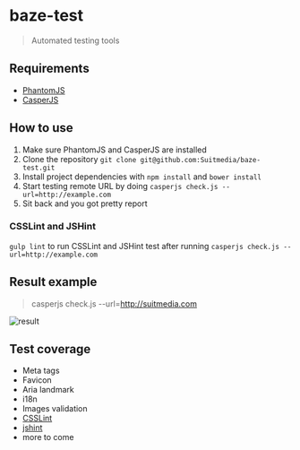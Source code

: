 baze-test
=========

> Automated testing tools

## Requirements

* [PhantomJS](http://phantomjs.org/)
* [CasperJS](http://casperjs.org/)

## How to use

1. Make sure PhantomJS and CasperJS are installed
2. Clone the repository `git clone git@github.com:Suitmedia/baze-test.git`
3. Install project dependencies with `npm install` and `bower install`
4. Start testing remote URL by doing `casperjs check.js --url=http://example.com`
5. Sit back and you got pretty report

### CSSLint and JSHint

`gulp lint` to run CSSLint and JSHint test after running `casperjs check.js --url=http://example.com`

## Result example

> casperjs check.js --url=http://suitmedia.com

![result](http://bobby.suitmedia.net/assets/img/baze-test-1.jpg)

## Test coverage

* Meta tags
* Favicon
* Aria landmark
* i18n
* Images validation
* [CSSLint](https://github.com/CSSLint/csslint)
* [jshint](https://github.com/jshint/jshint/)
* more to come
